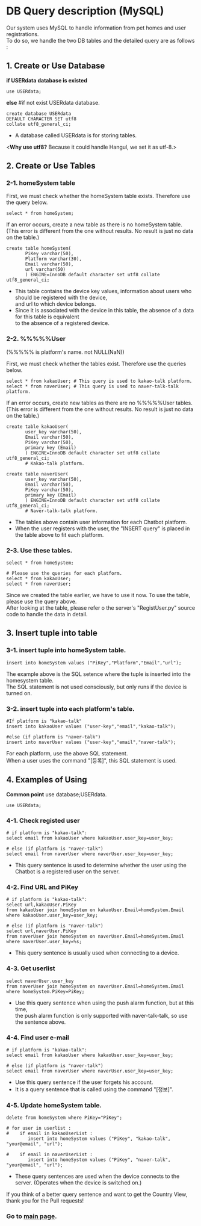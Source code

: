 # DB Query description (MySQL)

Our system uses MySQL to handle information from pet homes and user registrations.<br/>
To do so, we handle the two DB tables and the detailed query are as follows :


## 1. Create or Use Database <br/>


**if USERdata database is existed**
```
use USERdata;
```

**else** #if not exist USERdata database.
```
create database USERdata
DEFAULT CHARACTER SET utf8 
collate utf8_general_ci;
```

- A database called USERdata is for storing tables.<br/>

<**Why use utf8?**    Because it could handle Hangul, we set it as utf-8.>


## 2. Create or Use Tables<br/>

### 2-1. homeSystem table<br/>

First, we must check whether the homeSystem table exists. Therefore use the query below.<br/>

```
select * from homeSystem;
```

If an error occurs, create a new table as there is no homeSystem table. <br/>
(This error is different from the one without results. No result is just no data on the table.)

```
create table homeSystem(
       PiKey varchar(50),
       Platform varchar(30),
       Email varchar(50),
       url varchar(50)
       ) ENGINE=InnoDB default character set utf8 collate utf8_general_ci;
```

- This table contains the device key values, information about users who should be registered with the device,<br/>
  and url to which device belongs.<br/>
- Since it is associated with the device in this table, the absence of a data for this table is equivalent <br/>
  to the absence of a registered device.
  
  
### 2-2. %%%%%User<br/>
(%%%%% is platform's name. not NULL(NaN))<br/>

First, we must check whether the tables exist. Therefore use the queries below.

```
select * from kakaoUser; # This query is used to kakao-talk platform.
select * from naverUser; # This query is used to naver-talk-talk platform.
```

If an error occurs, create new tables as there are no %%%%%User tables. <br/>
(This error is different from the one without results. No result is just no data on the table.)

```
create table kakaoUser(
       user_key varchar(50),
       Email varchar(50),
       PiKey varchar(50),
       primary key (Email)
       ) ENGINE=InnoDB default character set utf8 collate utf8_general_ci;
       # Kakao-talk platform.
 
create table naverUser(
       user_key varchar(50),
       Email varchar(50),
       PiKey varchar(50),
       primary key (Email)
       ) ENGINE=InnoDB default character set utf8 collate utf8_general_ci;
       # Naver-talk-talk platform.
```

- The tables above contain user information for each Chatbot platform. <br/>
- When the user registers with the user, the "INSERT query" is placed in the table above to fit each platform.


### 2-3. Use these tables.<br/>

```
select * from homeSystem;

# Please use the queries for each platform.
select * from kakaoUser;
select * from naverUser;
```

Since we created the table earlier, we have to use it now. To use the table, please use the query above.<br/>
After looking at the table, please refer o the server's "RegistUser.py" source code to handle the data in detail.


## 3. Insert tuple into table <br/>

### 3-1. insert tuple into homeSystem table.

```
insert into homeSystem values ("PiKey","Platform","Email","url");
```

The example above is the SQL setence where the tuple is inserted into the homesystem table.<br/>
The SQL statement is not used consciously, but only runs if the device is turned on.<br/>


### 3-2. insert tuple into each platform's table.

```
#If platform is "kakao-talk"
insert into kakaoUser values ("user-key","email","kakao-talk");

#else (if platform is "naver-talk")
insert into naverUser values ("user-key","email","naver-talk");
```

For each platform, use the above SQL statement. <br/>
When a user uses the command "[등록]", this SQL statement is used.


## 4. Examples of Using <br/>

**Common point** use database;USERdata. 

```
use USERdata;
```

### 4-1. Check registed user

```
# if platform is "kakao-talk":
select email from kakaoUser where kakaoUser.user_key=user_key;

# else (if platform is "naver-talk")
select email from naverUser where naverUser.user_key=user_key;
```

- This query sentence is used to determine whether the user using the Chatbot is a registered user on the server.


### 4-2. Find URL and PiKey

```
# if platform is "kakao-talk":
select url,kakaoUser.PiKey 
from kakaoUser join homeSystem on kakaoUser.Email=homeSystem.Email 
where kakaoUser.user_key=user_key;

# else (if platform is "naver-talk")
select url,naverUser.PiKey 
from naverUser join homeSystem on naverUser.Email=homeSystem.Email 
where naverUser.user_key=%s;
```

- This query sentence is usually used when connecting to a device.


### 4-3. Get userlist

```
select naverUser.user_key 
from naverUser join homeSystem on naverUser.Email=homeSystem.Email 
where homeSystem.PiKey=PiKey;
```

- Use this query sentence when using the push alarm function, but at this time, <br/>
  the push alarm function is only supported with naver-talk-talk, so use the sentence above.
  
  
### 4-4. Find user e-mail

```
# if platform is "kakao-talk":
select email from kakaoUser where kakaoUser.user_key=user_key;

# else (if platform is "naver-talk")
select email from naverUser where naverUser.user_key=user_key;
```

- Use this query sentence if the user forgets his account.
- It is a query sentence that is called using the command "[정보]".


### 4-5. Update homeSystem table.

```
delete from homeSystem where PiKey="PiKey";

# for user in userlist :
#    if email in kakaoUserList :
        insert into homeSystem values ("PiKey", "kakao-talk", "your@email", "url");
        
#    if email in naverUserList :
        insert into homeSystem values ("PiKey", "naver-talk", "your@email", "url");
```

- These query sentences are used when the device connects to the server. (Operates when the device is switched on.)<br/>


If you think of a better query sentence and want to get the Country View, thank you for the Pull requests!

### Go to [main page](https://github.com/kuj0210/IoT-Pet-Home-System).
